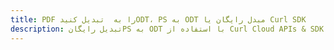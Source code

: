 ---title: PDF را به  تبدیل کنیدODT، PS به ODT مبدل رایگان یا Curl SDKdescription: تبدیل رایگانPS به ODT با استفاده از Curl Cloud APIs & SDK همچنین اسناد PDF را در Cloud ایجاد، ویرایش و رندر کنید.---